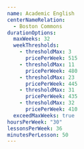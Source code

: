 ```yaml
---
name: Academic English
centerNameRelation:
  - Boston Commons
durationOptions:
  maxWeeks: 32
  weekThresholds:
    - thresholdMax: 3
      pricePerWeek: 515
    - thresholdMax: 11
      pricePerWeek: 480
    - thresholdMax: 23
      pricePerWeek: 445
    - thresholdMax: 31
      pricePerWeek: 435
    - thresholdMax: 32
      pricePerWeek: 410
  exceedMaxWeeks: true
hoursPerWeek: "30"
lessonsPerWeek: 36
minutesPerLesson: 50
---
```

